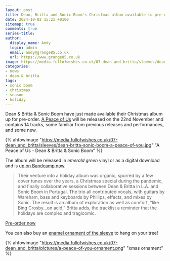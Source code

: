 ```yaml
---
layout: post
title: Dean, Britta and Sonic Boom's Christmas album available to pre-order
date: 2024-10-02 15:21 +0100
sitemap: true
comments: true
series-title:
author:
  display_name: Andy
  login: admin
  email: andy@grange85.co.uk
  url: https://www.grange85.co.uk
image: https://media.fullofwishes.co.uk/07-dean_and_britta/sleeves/dean-britta-sonic-boom-a-peace-of-you.jpg
categories:
- news
- dean & britta
tags:
- sonic boom
- christmas
- season
- holiday
---
```

Dean & Britta & Sonic Boom have just made available their Christmas album up for pre-order. [A Peace of Us](https://sonicboomspacemen3.bandcamp.com/album/a-peace-of-us) will be released on the 22nd November and contains 14 tracks, some familiar from previous releases and performances, and some new.

{% ahfowimage "https://media.fullofwishes.co.uk/07-dean_and_britta/sleeves/dean-britta-sonic-boom-a-peace-of-you.jpg" "A Peace of Us - Dean & Britta & Sonic Boom" %}

The album will be released in _emerald green_ vinyl or as a digital download and is [up on Bandcamp now](https://sonicboomspacemen3.bandcamp.com/album/a-peace-of-us).

<blockquote>
Their venture into a holiday album was organic, spurred by a few cover tunes over the years, a Christmas special during the pandemic, and finally collaborative sessions between Dean & Britta in L.A. and Sonic Boom in Portugal. The trio all contributed vocals, with guitars by Wareham, bass and keyboards by Phillips, effects, and mixes by Sonic. The result is an album of exploration as well as comfort, “like Bing Crosby...on acid,” Britta adds, the tracklist a reminder that the holidays are complex and tragicomic.
</blockquote>

[Pre-order now](https://sonicboomspacemen3.bandcamp.com/album/a-peace-of-us)

You can also buy an [enamel ornament of the sleeve](https://sonicboomspacemen3.bandcamp.com/merch/christmas-ornament) to hang on your tree!

{% ahfowimage "https://media.fullofwishes.co.uk/07-dean_and_britta/pictures/a-peace-of-you-ornament.png" "xmas ornament" %}
